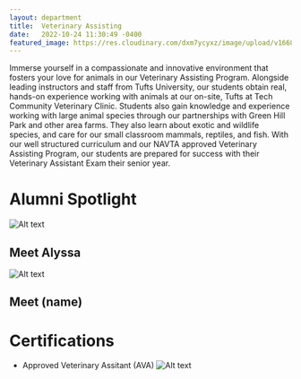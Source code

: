 ```yaml
---
layout: department
title:  Veterinary Assisting
date:   2022-10-24 11:30:49 -0400
featured_image: https://res.cloudinary.com/dxm7ycyxz/image/upload/v1668016973/2022/06/67141F0D-BAD8-4095-85B0-3D1D1CA0FC2B-2_k7o3h9.jpg
---
```

Immerse yourself in a compassionate and innovative environment that fosters your love for animals in our Veterinary Assisting Program. Alongside leading instructors and staff from Tufts University, our students obtain real, hands-on experience working with animals at our on-site, Tufts at Tech Community Veterinary Clinic. Students also gain knowledge and experience working with large animal species through our partnerships with Green Hill Park and other area farms. They also learn about exotic and wildlife species, and care for our small classroom mammals, reptiles, and fish. With our well structured curriculum and our NAVTA approved Veterinary Assisting Program, our students are prepared for success with their Veterinary Assistant Exam their senior year. 

<div class="Alumni_section" markdown="1">

# Alumni Spotlight
<div class="Alumni" markdown="1">

![Alt text](cope.jpg)
## Meet Alyssa


</div>

<div class="Alumni" markdown="1">

![Alt text](cope.jpg)
## Meet (name)


</div>

</div>

# Certifications
- Approved Veterinary Assitant (AVA)
![Alt text](cope.jpg)